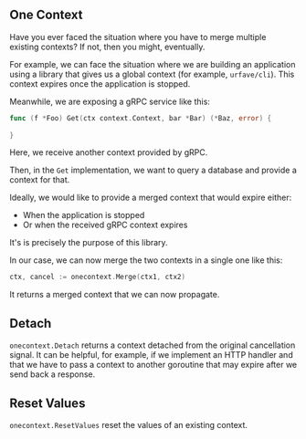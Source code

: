 ## One Context

Have you ever faced the situation where you have to merge multiple existing contexts?
If not, then you might, eventually.

For example, we can face the situation where we are building an application using a library that gives us a global context (for example, `urfave/cli`).
This context expires once the application is stopped.

Meanwhile, we are exposing a gRPC service like this:

```go
func (f *Foo) Get(ctx context.Context, bar *Bar) (*Baz, error) {
	
}
```

Here, we receive another context provided by gRPC.

Then, in the `Get` implementation, we want to query a database and provide a context for that.

Ideally, we would like to provide a merged context that would expire either:
- When the application is stopped
- Or when the received gRPC context expires

It's is precisely the purpose of this library.

In our case, we can now merge the two contexts in a single one like this:

```go
ctx, cancel := onecontext.Merge(ctx1, ctx2)
```

It returns a merged context that we can now propagate.

## Detach

`onecontext.Detach` returns a context detached from the original cancellation signal. It can be helpful, for example, if we implement an HTTP handler and that we have to pass a context to another goroutine that may expire after we send back a response.

## Reset Values

`onecontext.ResetValues` reset the values of an existing context.